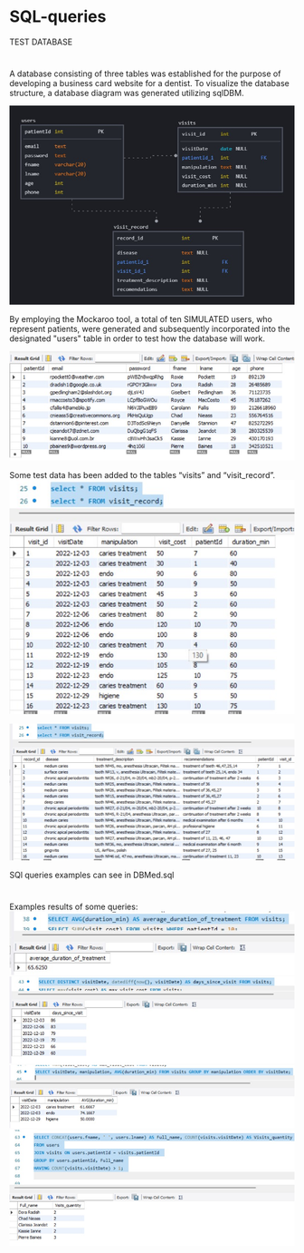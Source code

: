 # SQL-queries

TEST DATABASE
#
A database consisting of three tables was established for the purpose of developing a business card website for a dentist. To visualize the database structure, a database diagram was generated utilizing sqlDBM.

![DB Diagram](https://github.com/Natalia-QA1/SQL-queries/blob/6630fe09d86413258824a351dc8ec2c98f56c1d2/assets/DB%20Diagram.jpg)

By employing the Mockaroo tool, a total of ten SIMULATED users, who represent patients, were generated and subsequently incorporated into the designated "users" table in order to test how the database will work.

![Users](https://github.com/Natalia-QA1/SQL-queries/blob/58d37ca175f7bf7abfd843972bb323ff693e66bb/assets/DBmedusers.jpg)

Some test data has been added to the tables “visits” and “visit_record”.
![Visits](https://github.com/Natalia-QA1/SQL-queries/blob/9515d4dc587a079230daec1f966ad0b93449ffc0/assets/DBmedvisits.jpg)

![Records](https://github.com/Natalia-QA1/SQL-queries/blob/9515d4dc587a079230daec1f966ad0b93449ffc0/assets/DBmedvisitrecord.jpg)

SQl queries examples can see in DBMed.sql 
#
Examples results of some queries:
![sql1](https://github.com/Natalia-QA1/SQL-queries/blob/7b4b8c79602f2b830faa066f9a85380a8b4a4165/assets/sql1.jpg)
![sql2](https://github.com/Natalia-QA1/SQL-queries/blob/7b4b8c79602f2b830faa066f9a85380a8b4a4165/assets/sql2.jpg)
![sql3](https://github.com/Natalia-QA1/SQL-queries/blob/7b4b8c79602f2b830faa066f9a85380a8b4a4165/assets/sql3.jpg)
![sql4](https://github.com/Natalia-QA1/SQL-queries/blob/7b4b8c79602f2b830faa066f9a85380a8b4a4165/assets/sql4.jpg)